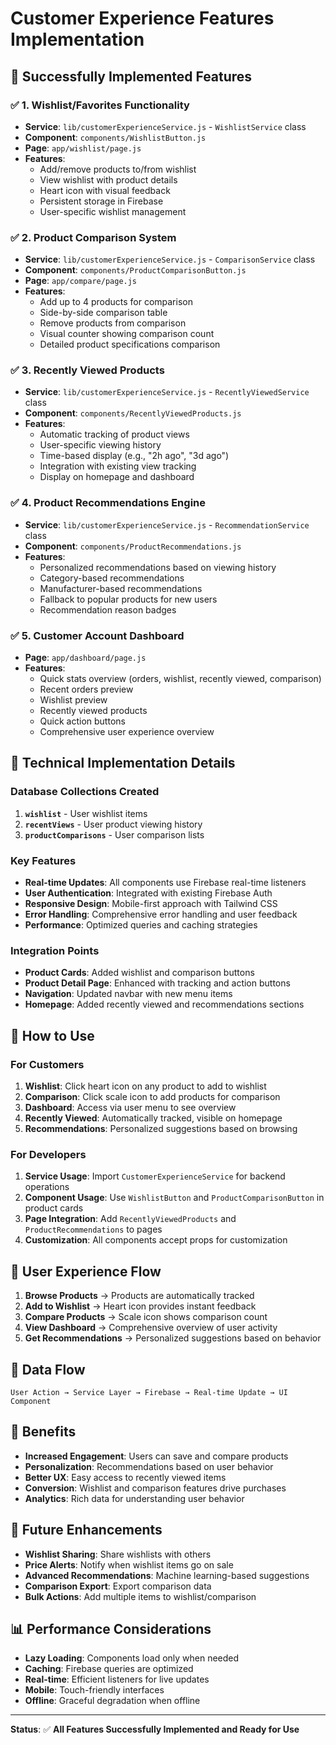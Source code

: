 # Customer Experience Features Implementation

## 🎉 **Successfully Implemented Features**

### ✅ **1. Wishlist/Favorites Functionality**
- **Service**: `lib/customerExperienceService.js` - `WishlistService` class
- **Component**: `components/WishlistButton.js`
- **Page**: `app/wishlist/page.js`
- **Features**:
  - Add/remove products to/from wishlist
  - View wishlist with product details
  - Heart icon with visual feedback
  - Persistent storage in Firebase
  - User-specific wishlist management

### ✅ **2. Product Comparison System**
- **Service**: `lib/customerExperienceService.js` - `ComparisonService` class
- **Component**: `components/ProductComparisonButton.js`
- **Page**: `app/compare/page.js`
- **Features**:
  - Add up to 4 products for comparison
  - Side-by-side comparison table
  - Remove products from comparison
  - Visual counter showing comparison count
  - Detailed product specifications comparison

### ✅ **3. Recently Viewed Products**
- **Service**: `lib/customerExperienceService.js` - `RecentlyViewedService` class
- **Component**: `components/RecentlyViewedProducts.js`
- **Features**:
  - Automatic tracking of product views
  - User-specific viewing history
  - Time-based display (e.g., "2h ago", "3d ago")
  - Integration with existing view tracking
  - Display on homepage and dashboard

### ✅ **4. Product Recommendations Engine**
- **Service**: `lib/customerExperienceService.js` - `RecommendationService` class
- **Component**: `components/ProductRecommendations.js`
- **Features**:
  - Personalized recommendations based on viewing history
  - Category-based recommendations
  - Manufacturer-based recommendations
  - Fallback to popular products for new users
  - Recommendation reason badges

### ✅ **5. Customer Account Dashboard**
- **Page**: `app/dashboard/page.js`
- **Features**:
  - Quick stats overview (orders, wishlist, recently viewed, comparison)
  - Recent orders preview
  - Wishlist preview
  - Recently viewed products
  - Quick action buttons
  - Comprehensive user experience overview

## 🔧 **Technical Implementation Details**

### **Database Collections Created**
1. **`wishlist`** - User wishlist items
2. **`recentViews`** - User product viewing history
3. **`productComparisons`** - User comparison lists

### **Key Features**
- **Real-time Updates**: All components use Firebase real-time listeners
- **User Authentication**: Integrated with existing Firebase Auth
- **Responsive Design**: Mobile-first approach with Tailwind CSS
- **Error Handling**: Comprehensive error handling and user feedback
- **Performance**: Optimized queries and caching strategies

### **Integration Points**
- **Product Cards**: Added wishlist and comparison buttons
- **Product Detail Page**: Enhanced with tracking and action buttons
- **Navigation**: Updated navbar with new menu items
- **Homepage**: Added recently viewed and recommendations sections

## 🚀 **How to Use**

### **For Customers**
1. **Wishlist**: Click heart icon on any product to add to wishlist
2. **Comparison**: Click scale icon to add products for comparison
3. **Dashboard**: Access via user menu to see overview
4. **Recently Viewed**: Automatically tracked, visible on homepage
5. **Recommendations**: Personalized suggestions based on browsing

### **For Developers**
1. **Service Usage**: Import `CustomerExperienceService` for backend operations
2. **Component Usage**: Use `WishlistButton` and `ProductComparisonButton` in product cards
3. **Page Integration**: Add `RecentlyViewedProducts` and `ProductRecommendations` to pages
4. **Customization**: All components accept props for customization

## 📱 **User Experience Flow**

1. **Browse Products** → Products are automatically tracked
2. **Add to Wishlist** → Heart icon provides instant feedback
3. **Compare Products** → Scale icon shows comparison count
4. **View Dashboard** → Comprehensive overview of user activity
5. **Get Recommendations** → Personalized suggestions based on behavior

## 🔄 **Data Flow**

```
User Action → Service Layer → Firebase → Real-time Update → UI Component
```

## 🎯 **Benefits**

- **Increased Engagement**: Users can save and compare products
- **Personalization**: Recommendations based on user behavior
- **Better UX**: Easy access to recently viewed items
- **Conversion**: Wishlist and comparison features drive purchases
- **Analytics**: Rich data for understanding user behavior

## 🔮 **Future Enhancements**

- **Wishlist Sharing**: Share wishlists with others
- **Price Alerts**: Notify when wishlist items go on sale
- **Advanced Recommendations**: Machine learning-based suggestions
- **Comparison Export**: Export comparison data
- **Bulk Actions**: Add multiple items to wishlist/comparison

## 📊 **Performance Considerations**

- **Lazy Loading**: Components load only when needed
- **Caching**: Firebase queries are optimized
- **Real-time**: Efficient listeners for live updates
- **Mobile**: Touch-friendly interfaces
- **Offline**: Graceful degradation when offline

---

**Status**: ✅ **All Features Successfully Implemented and Ready for Use**
